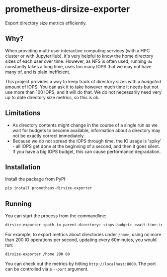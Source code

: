 # prometheus-dirsize-exporter

Export directory size metrics efficiently.

## Why?

When providing multi-user interactive computing services (with a HPC cluster
or with JupyterHub), it's very helpful to know the home directory sizes of
each user over time. However, as NFS is often used, running `du` constantly
takes a long time, uses too many IOPS that we may not have many of, and is
plain inefficient.

This project provides a way to keep track of directory sizes with a *budgeted*
amount of IOPS. You can ask it to take however much time it needs but not
use more than 100 IOPS, and it will do that. We do not necessarily need very
up to date directory size metrics, so this is ok.

## Limitations

- As directory contents might change in the course of a single run as we wait
  for budgets to become available, information about a directory may not be
  exactly correct immediately.
- Because we do not spread the IOPS through time, the IO usage is 'spiky' -
  all IOPS get done at the beginning of a second, and then it goes silent.
  If you have a big IOPS budget, this can cause performance degradation.

## Installation

Install the package from PyPI:

```bash
pip install prometheus-dirsize-exporter
```

## Running

You can start the process from the commandline:

```bash
dirsize-exporter <path-to-parent-directory> <iops-budget> <wait-time-in-minutes>
```

For example, to export metrics about directories under `/home`, using no more
than 200 IO operations per second, updating every 60minutes, you would run:

```bash
dirsize-exporter /home 200 60
```

You can check out the metrics by hitting `http://localhost:8000`. The port can
be controlled via a `--port` argument.


